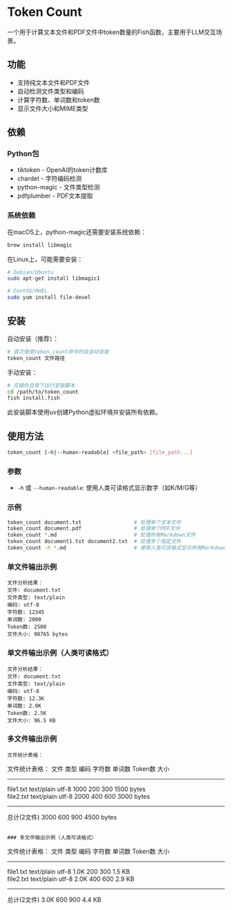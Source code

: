 # Token Count

一个用于计算文本文件和PDF文件中token数量的Fish函数，主要用于LLM交互场景。

## 功能

- 支持纯文本文件和PDF文件
- 自动检测文件类型和编码
- 计算字符数、单词数和token数
- 显示文件大小和MIME类型

## 依赖

### Python包

- tiktoken - OpenAI的token计数库
- chardet - 字符编码检测
- python-magic - 文件类型检测
- pdfplumber - PDF文本提取

### 系统依赖

在macOS上，python-magic还需要安装系统依赖：

```bash
brew install libmagic
```

在Linux上，可能需要安装：

```bash
# Debian/Ubuntu
sudo apt-get install libmagic1

# CentOS/RHEL
sudo yum install file-devel
```

## 安装

自动安装（推荐）：

```bash
# 首次使用token_count命令时会自动安装
token_count 文件路径
```

手动安装：

```bash
# 在插件目录下运行安装脚本
cd /path/to/token_count
fish install.fish
```

此安装脚本使用uv创建Python虚拟环境并安装所有依赖。

## 使用方法

```bash
token_count [-h|--human-readable] <file_path> [file_path...]
```

### 参数

- `-h` 或 `--human-readable`: 使用人类可读格式显示数字（如K/M/G等）

### 示例

```bash
token_count document.txt                 # 处理单个文本文件
token_count document.pdf                 # 处理单个PDF文件
token_count *.md                         # 处理所有Markdown文件
token_count document1.txt document2.txt  # 处理多个指定文件
token_count -h *.md                      # 使用人类可读格式显示所有Markdown文件的统计
```

### 单文件输出示例

```
文件分析结果：
文件: document.txt
文件类型: text/plain
编码: utf-8
字符数: 12345
单词数: 2000
Token数: 2500
文件大小: 98765 bytes
```

### 单文件输出示例（人类可读格式）

```
文件分析结果：
文件: document.txt
文件类型: text/plain
编码: utf-8
字符数: 12.3K
单词数: 2.0K
Token数: 2.5K
文件大小: 96.5 KB
```

### 多文件输出示例

```
文件统计表格：
```
文件统计表格：
文件                          	类型        	编码    	字符数    	单词数    	Token数    	大小            
------------------------------	------------	--------	----------	----------	----------	---------------
file1.txt                      	text/plain  	utf-8   	1000      	200       	300       	1500 bytes      
file2.txt                      	text/plain  	utf-8   	2000      	400       	600       	3000 bytes      
------------------------------	------------	--------	----------	----------	----------	---------------
总计(2文件)                 	            	        	3000      	600       	900       	4500 bytes      
```

### 多文件输出示例（人类可读格式）

```
文件统计表格：
文件                          	类型        	编码    	字符数    	单词数    	Token数    	大小            
------------------------------	------------	--------	----------	----------	----------	---------------
file1.txt                      	text/plain  	utf-8   	1.0K      	200       	300       	1.5 KB           
file2.txt                      	text/plain  	utf-8   	2.0K      	400       	600       	2.9 KB           
------------------------------	------------	--------	----------	----------	----------	---------------
总计(2文件)                 	            	        	3.0K      	600       	900       	4.4 KB           
```
